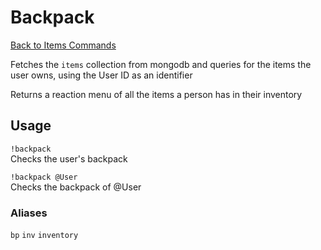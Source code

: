 # Backpack
[Back to Items Commands](https://github.com/NicholasJohansan/EP5#items)

Fetches the `items` collection from mongodb and queries
for the items the user owns, using the User ID as an identifier

Returns a reaction menu of all the items a person has in their inventory

## Usage

`!backpack`\
Checks the user's backpack

`!backpack @User`\
Checks the backpack of @User

### Aliases
`bp`
`inv`
`inventory`